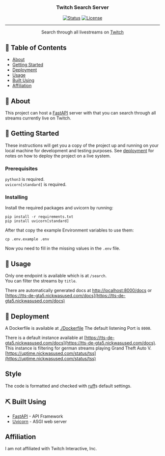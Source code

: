 <h3 align="center">Twitch Search Server</h3>

<div align="center">

  [![Status](https://img.shields.io/badge/status-inactive-success.svg)]() 
  [![License](https://img.shields.io/github/license/nickwasused/twitch-search-server)](/LICENSE)

</div>

---

<p align="center"> Search through all livestreams on <a href="https://twitch.tv">Twitch</a>
    <br> 
</p>

## 📝 Table of Contents
- [About](#about)
- [Getting Started](#getting_started)
- [Deployment](#deployment)
- [Usage](#usage)
- [Built Using](#built_using)
- [Affiliation](#affiliation)

## 🧐 About <a name = "about"></a>
This project can host a [FastAPI](https://fastapi.tiangolo.com/) server with that you can search through all streams currently live on Twitch.

## 🏁 Getting Started <a name = "getting_started"></a>
These instructions will get you a copy of the project up and running on your local machine for development and testing purposes. See [deployment](#deployment) for notes on how to deploy the project on a live system.

### Prerequisites

`python3` is required.  
`uvicorn[standard]` is required.

### Installing

Install the required packages and uvicorn by running:
```shell
pip install -r requirements.txt
pip install uvicorn[standard]
```

After that copy the example Environment variables to use them:
```shell
cp .env.example .env
```

Now you need to fill in the missing values in the `.env` file.

## 🎈 Usage <a name="usage"></a>
Only one endpoint is available which is at `/search`.  
You can filter the streams by `title`.

There are automatically generated docs at [http://localhost:8000/docs](http://localhost:8000/docs) or [https://tts-de-gta5.nickwasused.com/docs](https://tts-de-gta5.nickwasused.com/docs)

## 🚀 Deployment <a name = "deployment"></a>
A Dockerfile is available at [./Dockerfile](./Dockerfile)
The default listening Port is `8000`.

There is a default instance available at [https://tts-de-gta5.nickwasused.com/docs](https://tts-de-gta5.nickwasused.com/docs).
This instance is filtering for german streams playing Grand Theft Auto V.
[https://uptime.nickwasused.com/status/tss](https://uptime.nickwasused.com/status/tss)

## Style
The code is formatted and checked with [ruff](https://github.com/astral-sh/ruff)s default settings.

## ⛏️ Built Using <a name = "built_using"></a>
- [FastAPI](https://fastapi.tiangolo.com/) - API Framework
- [Uvicorn](https://www.uvicorn.org/) - ASGI web server

## Affiliation <a name = "affiliation"></a>
I am not affiliated with Twitch Interactive, Inc.
